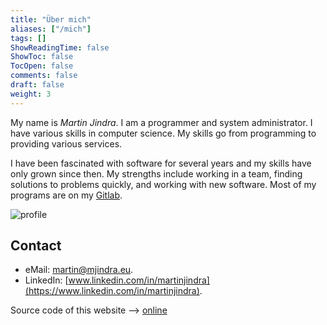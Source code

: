 ```yaml
---
title: "Über mich"
aliases: ["/mich"]
tags: []
ShowReadingTime: false
ShowToc: false
TocOpen: false
comments: false
draft: false
weight: 3
---
```


My name is _Martin Jindra_.
I am a programmer and system administrator.
I have various skills in computer science.
My skills go from programming to providing various services.

I have been fascinated with software for several years and my skills have only grown since then. My strengths include working in a team, finding solutions to problems quickly, and working with new software.
Most of my programs are on my [Gitlab](https://gitlab.com/MartinJindra).

![profile](/img/profile.png#center)

## Contact

+ eMail: [martin@mjindra.eu](mailto:martin@mjindra.eu).
+ LinkedIn: [www.linkedin.com/in/martinjindra](https://www.linkedin.com/in/martinjindra).

Source code of this website --> [online](https://gitlab.com/MartinJindra/mjindra.eu)

